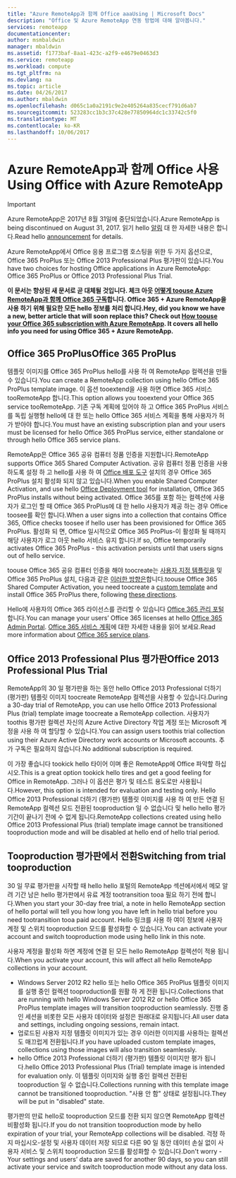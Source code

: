 ```yaml
---
title: "Azure RemoteApp과 함께 Office aaaUsing | Microsoft Docs"
description: "Office 및 Azure RemoteApp 연동 방법에 대해 알아봅니다."
services: remoteapp
documentationcenter: 
author: msmbaldwin
manager: mbaldwin
ms.assetid: f1773baf-8aa1-423c-a2f9-e4679e0463d3
ms.service: remoteapp
ms.workload: compute
ms.tgt_pltfrm: na
ms.devlang: na
ms.topic: article
ms.date: 04/26/2017
ms.author: mbaldwin
ms.openlocfilehash: d065c1a0a2191c9e2e405264a835cecf791d6ab7
ms.sourcegitcommit: 523283cc1b3c37c428e77850964dc1c33742c5f0
ms.translationtype: MT
ms.contentlocale: ko-KR
ms.lasthandoff: 10/06/2017
---
```

# <a name="using-office-with-azure-remoteapp"></a><span data-ttu-id="91b74-103">Azure RemoteApp과 함께 Office 사용</span><span class="sxs-lookup"><span data-stu-id="91b74-103">Using Office with Azure RemoteApp</span></span>
> [!IMPORTANT]
> <span data-ttu-id="91b74-104">Azure RemoteApp은 2017년 8월 31일에 중단되었습니다.</span><span class="sxs-lookup"><span data-stu-id="91b74-104">Azure RemoteApp is being discontinued on August 31, 2017.</span></span> <span data-ttu-id="91b74-105">읽기 hello [알림](https://go.microsoft.com/fwlink/?linkid=821148) 대 한 자세한 내용은 합니다.</span><span class="sxs-lookup"><span data-stu-id="91b74-105">Read hello [announcement](https://go.microsoft.com/fwlink/?linkid=821148) for details.</span></span>
> 
> 

<span data-ttu-id="91b74-106">Azure RemoteApp에서 Office 응용 프로그램 호스팅을 위한 두 가지 옵션으로, Office 365 ProPlus 또는 Office 2013 Professional Plus 평가판이 있습니다.</span><span class="sxs-lookup"><span data-stu-id="91b74-106">You have two choices for hosting Office applications in Azure RemoteApp: Office 365 ProPlus or Office 2013 Professional Plus Trial.</span></span>

<span data-ttu-id="91b74-107">**이 문서는 향상된 새 문서로 곧 대체될 것입니다. 체크 아웃 [어떻게 toouse Azure RemoteApp과 함께 Office 365 구독](remoteapp-officesubscription.md)합니다. Office 365 + Azure RemoteApp을 사용 하기 위해 필요한 모든 hello 정보를 처리 합니다.**</span><span class="sxs-lookup"><span data-stu-id="91b74-107">**Hey, did you know we have a new, better article that will soon replace this? Check out [How toouse your Office 365 subscription with Azure RemoteApp](remoteapp-officesubscription.md). It covers all hello info you need for using Office 365 + Azure RemoteApp.**</span></span>

## <a name="office-365-proplus"></a><span data-ttu-id="91b74-108">Office 365 ProPlus</span><span class="sxs-lookup"><span data-stu-id="91b74-108">Office 365 ProPlus</span></span>
<span data-ttu-id="91b74-109">템플릿 이미지를 Office 365 ProPlus hello를 사용 하 여 RemoteApp 컬렉션을 만들 수 있습니다.</span><span class="sxs-lookup"><span data-stu-id="91b74-109">You can create a RemoteApp collection using hello Office 365 ProPlus template image.</span></span> <span data-ttu-id="91b74-110">이 옵션 tooextend을 사용 하면 Office 365 서비스 tooRemoteApp 합니다.</span><span class="sxs-lookup"><span data-stu-id="91b74-110">This option allows you tooextend your Office 365 service tooRemoteApp.</span></span> <span data-ttu-id="91b74-111">기존 구독 계획에 있어야 하 고 Office 365 ProPlus 서비스를 독립 실행형 hello에 대 한 또는 hello Office 365 서비스 계획을 통해 사용자가 허가 받아야 합니다.</span><span class="sxs-lookup"><span data-stu-id="91b74-111">You must have an existing subscription plan and your users must be licensed for hello Office 365 ProPlus service, either standalone or through hello Office 365 service plans.</span></span>

<span data-ttu-id="91b74-112">RemoteApp은 Office 365 공유 컴퓨터 정품 인증을 지원합니다.</span><span class="sxs-lookup"><span data-stu-id="91b74-112">RemoteApp supports Office 365 Shared Computer Activation.</span></span> <span data-ttu-id="91b74-113">공유 컴퓨터 정품 인증을 사용 하도록 설정 하 고 hello를 사용 하 여 [Office 배포 도구](http://www.microsoft.com/download/details.aspx?id=36778) 설치의 경우 Office 365 ProPlus 설치 활성화 되지 않고 있습니다.</span><span class="sxs-lookup"><span data-stu-id="91b74-113">When you enable Shared Computer Activation, and use hello [Office Deployment tool](http://www.microsoft.com/download/details.aspx?id=36778) for installation, Office 365 ProPlus installs without being activated.</span></span> <span data-ttu-id="91b74-114">Office 365를 포함 하는 컬렉션에 사용자가 로그인 할 때 Office 365 ProPlus에 대 한 hello 사용자가 제공 하는 경우 Office toosee를 확인 합니다.</span><span class="sxs-lookup"><span data-stu-id="91b74-114">When a user signs into a collection that contains Office 365, Office checks toosee if hello user has been provisioned for Office 365 ProPlus.</span></span> <span data-ttu-id="91b74-115">활성화 되 면, Office 일시적으로 Office 365 ProPlus-이 활성화 될 때까지 해당 사용자가 로그 아웃 hello 서비스 유지 합니다.</span><span class="sxs-lookup"><span data-stu-id="91b74-115">If so, Office temporarily activates Office 365 ProPlus - this activation persists until that users signs out of hello service.</span></span>

<span data-ttu-id="91b74-116">toouse Office 365 공유 컴퓨터 인증을 해야 toocreate는 [사용자 지정 템플릿을](remoteapp-create-custom-image.md) 및 Office 365 ProPlus 설치, 다음과 같은 [이러한 방향은](https://technet.microsoft.com/library/dn782858.aspx)합니다.</span><span class="sxs-lookup"><span data-stu-id="91b74-116">toouse Office 365 Shared Computer Activation, you need toocreate a [custom template](remoteapp-create-custom-image.md) and install Office 365 ProPlus there, following [these directions](https://technet.microsoft.com/library/dn782858.aspx).</span></span>

<span data-ttu-id="91b74-117">Hello에 사용자의 Office 365 라이선스를 관리할 수 있습니다 [Office 365 관리 포털](https://portal.office365.com/)합니다.</span><span class="sxs-lookup"><span data-stu-id="91b74-117">You can manage your users’ Office 365 licenses at hello [Office 365 Admin Portal](https://portal.office365.com/).</span></span> <span data-ttu-id="91b74-118">[Office 365 서비스 계획](http://technet.microsoft.com/library/office-365-plan-options.aspx)에 대한 자세한 내용을 읽어 보세요.</span><span class="sxs-lookup"><span data-stu-id="91b74-118">Read more information about [Office 365 service plans](http://technet.microsoft.com/library/office-365-plan-options.aspx).</span></span>  

## <a name="office-2013-professional-plus-trial"></a><span data-ttu-id="91b74-119">Office 2013 Professional Plus 평가판</span><span class="sxs-lookup"><span data-stu-id="91b74-119">Office 2013 Professional Plus Trial</span></span>
<span data-ttu-id="91b74-120">RemoteApp의 30 일 평가판을 하는 동안 hello Office 2013 Professional 더하기 (평가판) 템플릿 이미지 toocreate RemoteApp 컬렉션을 사용할 수 있습니다.</span><span class="sxs-lookup"><span data-stu-id="91b74-120">During a 30-day trial of RemoteApp, you can use hello Office 2013 Professional Plus (trial) template image toocreate a RemoteApp collection.</span></span> <span data-ttu-id="91b74-121">사용자가 toothis 평가판 컬렉션 자신의 Azure Active Directory 작업 계정 또는 Microsoft 계정을 사용 하 여 할당할 수 있습니다.</span><span class="sxs-lookup"><span data-stu-id="91b74-121">You can assign users toothis trial collection using their Azure Active Directory work accounts or Microsoft accounts.</span></span> <span data-ttu-id="91b74-122">추가 구독은 필요하지 않습니다.</span><span class="sxs-lookup"><span data-stu-id="91b74-122">No additional subscription is required.</span></span>

<span data-ttu-id="91b74-123">이 가장 좋습니다 tookick hello 타이어 이며 좋은 RemoteApp에 Office 파악할 하십시오.</span><span class="sxs-lookup"><span data-stu-id="91b74-123">This is a great option tookick hello tires and get a good feeling for Office in RemoteApp.</span></span> <span data-ttu-id="91b74-124">그러나 이 옵션은 평가 및 테스트 용도로만 사용됩니다.</span><span class="sxs-lookup"><span data-stu-id="91b74-124">However, this option is intended for evaluation and testing only.</span></span> <span data-ttu-id="91b74-125">Hello Office 2013 Professional 더하기 (평가판) 템플릿 이미지를 사용 하 여 만든 연결 된 RemoteApp 컬렉션 모드 전환된 tooproduction 일 수 없습니다 및 hello hello 평가 기간이 끝나기 전에 수 없게 됩니다.</span><span class="sxs-lookup"><span data-stu-id="91b74-125">RemoteApp collections created using hello Office 2013 Professional Plus (trial) template image cannot be transitioned tooproduction mode and will be disabled at hello end of hello trial period.</span></span>

## <a name="switching-from-trial-tooproduction"></a><span data-ttu-id="91b74-126">Tooproduction 평가판에서 전환</span><span class="sxs-lookup"><span data-stu-id="91b74-126">Switching from trial tooproduction</span></span>
<span data-ttu-id="91b74-127">30 일 무료 평가판을 시작할 때 hello hello 포털의 RemoteApp 섹션에서에서 메모 알려 기간 남은 hello 평가판에서 유료 계정 tootransition tooa 필요 하기 전에 합니다.</span><span class="sxs-lookup"><span data-stu-id="91b74-127">When you start your 30-day free trial, a note in hello RemoteApp section of hello portal will tell you how long you have left in hello trial before you need tootransition tooa paid account.</span></span> <span data-ttu-id="91b74-128">Hello 링크를 사용 하 여이 정보에 사용자 계정 및 스위치 tooproduction 모드를 활성화할 수 있습니다.</span><span class="sxs-lookup"><span data-stu-id="91b74-128">You can activate your account and switch tooproduction mode using hello link in this note.</span></span>

<span data-ttu-id="91b74-129">사용자 계정을 활성화 하면 계정에 연결 된 모든 hello RemoteApp 컬렉션이 적용 됩니다.</span><span class="sxs-lookup"><span data-stu-id="91b74-129">When you activate your account, this will affect all hello RemoteApp collections in your account.</span></span>

* <span data-ttu-id="91b74-130">Windows Server 2012 R2 hello 또는 hello Office 365 ProPlus 템플릿 이미지를 실행 중인 컬렉션 tooproduction를 원활 하 게 전환 됩니다.</span><span class="sxs-lookup"><span data-stu-id="91b74-130">Collections that are running with hello Windows Server 2012 R2 or hello Office 365 ProPlus template images will transition tooproduction seamlessly.</span></span> <span data-ttu-id="91b74-131">진행 중인 세션을 비롯한 모든 사용자 데이터와 설정은 원래대로 유지됩니다.</span><span class="sxs-lookup"><span data-stu-id="91b74-131">All user data and settings, including ongoing sessions, remain intact.</span></span>
* <span data-ttu-id="91b74-132">업로드된 사용자 지정 템플릿 이미지가 있는 경우 이러한 이미지를 사용하는 컬렉션도 매끄럽게 전환됩니다.</span><span class="sxs-lookup"><span data-stu-id="91b74-132">If you have uploaded custom template images, collections using those images will also transition seamlessly.</span></span>
* <span data-ttu-id="91b74-133">hello Office 2013 Professional 더하기 (평가판) 템플릿 이미지만 평가 됩니다.</span><span class="sxs-lookup"><span data-stu-id="91b74-133">hello Office 2013 Professional Plus (Trial) template image is intended for evaluation only.</span></span> <span data-ttu-id="91b74-134">이 템플릿 이미지와 실행 중인 컬렉션 전환된 tooproduction 일 수 없습니다.</span><span class="sxs-lookup"><span data-stu-id="91b74-134">Collections running with this template image cannot be transitioned tooproduction.</span></span> <span data-ttu-id="91b74-135">"사용 안 함" 상태로 설정됩니다.</span><span class="sxs-lookup"><span data-stu-id="91b74-135">They will be put in "disabled" state.</span></span>

<span data-ttu-id="91b74-136">평가판의 만료 hello로 tooproduction 모드를 전환 되지 않으면 RemoteApp 컬렉션 비활성화 됩니다.</span><span class="sxs-lookup"><span data-stu-id="91b74-136">If you do not transition tooproduction mode by hello expiration of your trial, your RemoteApp collections will be disabled.</span></span> <span data-ttu-id="91b74-137">걱정 하지 마십시오-설정 및 사용자 데이터 저장 되므로 다른 90 일 동안 데이터 손실 없이 사용자 서비스 및 스위치 tooproduction 모드를 활성화할 수 있습니다.</span><span class="sxs-lookup"><span data-stu-id="91b74-137">Don't worry - Your settings and users’ data are saved for another 90 days, so you can still activate your service and switch tooproduction mode without any data loss.</span></span>

